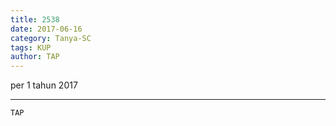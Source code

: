 ```yaml
---
title: 2538
date: 2017-06-16
category: Tanya-SC
tags: KUP
author: TAP
---
```


per 1 tahun 2017

---



`TAP`
